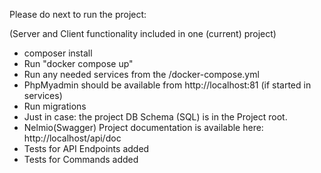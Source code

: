 Please do next to run the project:

(Server and Client functionality included in one (current) project)

- composer install
- Run "docker compose up"
- Run any needed services from the /docker-compose.yml
- PhpMyadmin should be available from http://localhost:81 (if started in services)
- Run migrations
- Just in case: the project DB Schema (SQL) is in the Project root.
- Nelmio(Swagger) Project documentation is available here: http://localhost/api/doc
- Tests for API Endpoints added
- Tests for Commands added
